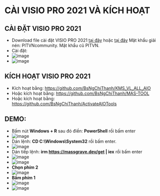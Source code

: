 # CÀI VISIO PRO 2021 VÀ KÍCH HOẠT #
## CÀI ĐẶT VISIO PRO 2021 ##
  - Download file cài đặt VISIO PRO 2021 [tại đây](https://bsthanh-my.sharepoint.com/:u:/g/personal/0914678254_bsthanh_onmicrosoft_com/EadSBg8kL2hOqLQOUrREuOABInqNEN__4EY9YRxX67Pskg?e=9R2aDZ) hoặc [tại đây](https://drive.google.com/file/d/1OhuFlPOj3mM_g-Rvmwv1u9Dh2-KXGtGe/view) Mật khẩu giải nén: PITVNcommunity. Mật khẩu cũ PITVN.
  - Cài đặt:
  - ![image](https://github.com/BsNgChiThanh/Cai-visio-pro2021-va-kich-hoat/assets/82578024/11960dc7-7f94-4c4f-ad7c-a2b1b3791e93)
  - ![image](https://github.com/BsNgChiThanh/Cai-visio-pro2021-va-kich-hoat/assets/82578024/33cd0cb1-3a76-4819-9d00-b031002cc9e1)



## KÍCH HOẠT VISIO PRO 2021 ##
  - Kích hoạt bằng: https://github.com/BsNgChiThanh/KMS_VL_ALL_AIO
  - Hoặc kích hoạt bằng: https://github.com/BsNgChiThanh/MAS-TOOL
  - Hoặc kích hoạt bằng: https://github.com/BsNgChiThanh/ActivateAIOTools

## DEMO: ##
- Bấm nút **Windows + R** sau đó điền: **PowerShell** rồi bấm enter
- ![image](https://github.com/BsNgChiThanh/Cai-visio-pro2021-va-kich-hoat/assets/82578024/266088a7-95bb-4e10-b450-f6045bf91cbe)
- Dán lệnh: **CD C:\Windows\System32** rồi bấm enter.
- ![image](https://github.com/BsNgChiThanh/Cai-visio-pro2021-va-kich-hoat/assets/82578024/95e48928-ab6f-4298-a533-57f483c13e98)
- Dán tiếp lệnh: **irm https://massgrave.dev/get | iex** rồi bấm enter
- ![image](https://github.com/BsNgChiThanh/Cai-visio-pro2021-va-kich-hoat/assets/82578024/d1ffa0a5-ad78-471d-b097-08b4c15b664a)
- ![image](https://github.com/BsNgChiThanh/Cai-visio-pro2021-va-kich-hoat/assets/82578024/3b7607cb-b071-4142-a306-434cf703ff8d)
- **Chọn phím 2**
- ![image](https://github.com/BsNgChiThanh/Cai-visio-pro2021-va-kich-hoat/assets/82578024/aa736628-781f-4ea4-8b51-a679c7e012e8)
- **Bấm phím 1**
- ![image](https://github.com/BsNgChiThanh/Cai-visio-pro2021-va-kich-hoat/assets/82578024/769479c2-319b-4cdd-8e26-c48e3518a219)
- ![image](https://github.com/BsNgChiThanh/Cai-visio-pro2021-va-kich-hoat/assets/82578024/040f60ad-cbb0-4464-be26-67fe0bdc8fbc)











